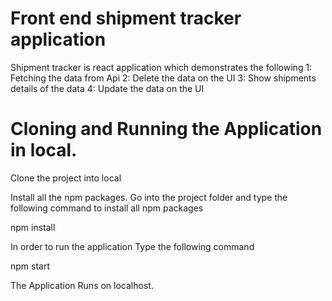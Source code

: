 # Front end shipment tracker application

Shipment tracker is react application which demonstrates the following
1: Fetching the data from Api
2: Delete the data on the UI
3: Show shipments details of the data
4: Update the data on the UI



# Cloning and Running the Application in local.

Clone the project into local

Install all the npm packages. Go into the project folder and type the following command to install all npm packages

npm install

In order to run the application Type the following command

npm start


The Application Runs on localhost.











